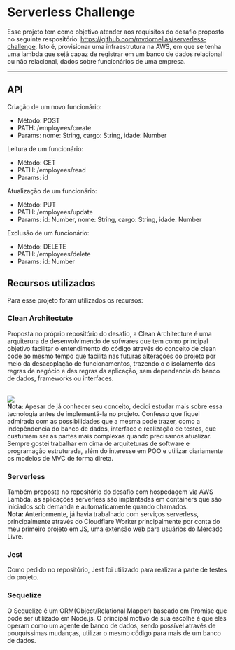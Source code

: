 <h1> Serverless Challenge </h1>

Esse projeto tem como objetivo atender aos requisitos do desafio proposto no seguinte respositório: https://github.com/mvdornellas/serverless-challenge. Isto é, provisionar uma infraestrutura na AWS, em que se tenha uma lambda que sejá capaz de registrar em um banco de dados relacional ou não relacional, dados sobre funcionários de uma empresa.

<hr>

<h2> API </h2>

Criação de um novo funcionário: 
  - Método: POST
  - PATH: /employees/create
  - Params: nome: String, cargo: String, idade: Number

Leitura de um funcionário: 
  - Método: GET
  - PATH: /employees/read
  - Params: id

Atualização de um funcionário: 
  - Método: PUT
  - PATH: /employees/update
  - Params: id: Number, nome: String, cargo: String, idade: Number

Exclusão de um funcionário: 
  - Método: DELETE
  - PATH: /employees/delete
  - Params: id: Number

<h2> Recursos utilizados </h2>

Para esse projeto foram utilizados os recursos:

<h3> Clean Architectute </h3>

Proposta no próprio repositório do desafio, a Clean Architecture é uma arquiterura de desenvolvimendo de sofwares que tem como principal objetivo facilitar o entendimento do código através do conceito de clean code ao mesmo tempo que facilita nas futuras alterações do projeto por meio da desacoplação de funcionamentos, trazendo o o isolamento das regras de negócio e das regras da aplicação, sem dependencia do banco de dados, frameworks ou interfaces.

<br>
<img src="https://www.macoratti.net/20/10/aspc_cleanarq11.jpg">
<br>
<strong>Nota: </strong> Apesar de já conhecer seu conceito, decidi estudar mais sobre essa tecnologia antes de implementá-la no projeto. Confesso que fiquei admirada com as possibilidades que a mesma pode trazer, como a indepêndencia do banco de dados, interface e realização de testes, que custumam ser as partes mais complexas quando precisamos atualizar. Sempre gostei trabalhar em cima de arquiteturas de software e programação estruturada, além do interesse em POO e utilizar diariamente os modelos de MVC de forma direta.

<h3> Serverless </h3>
Também proposta no repositório do desafio com hospedagem via AWS Lambda, as aplicações serverless são implantadas em containers que são iniciados sob demanda e automaticamente quando chamados.
<br> 
<strong>Nota: </strong>Anteriormente, já havia trabalhado com serviços serverless, principalmente através do Cloudflare Worker principalmente por conta do meu primeiro projeto em JS, uma extensão web para usuários do Mercado Livre.

<h3> Jest </h3>
Como pedido no repositório, Jest foi utilizado para realizar a parte de testes do projeto.

<h3> Sequelize </h3>
O Sequelize é um ORM(Object/Relational Mapper) baseado em Promise que pode ser utilizado em Node.js. O principal motivo de sua escolhe é que eles operam como um agente de banco de dados, sendo possível através de pouquíssimas mudanças, utilizar o mesmo código para mais de um banco de dados. 



